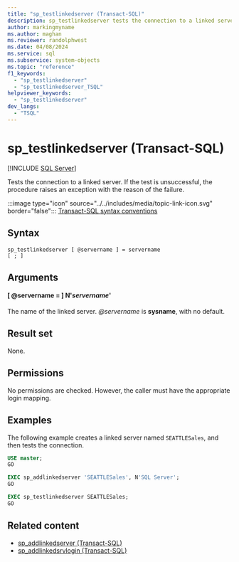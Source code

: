 ```yaml
---
title: "sp_testlinkedserver (Transact-SQL)"
description: sp_testlinkedserver tests the connection to a linked server.
author: markingmyname
ms.author: maghan
ms.reviewer: randolphwest
ms.date: 04/08/2024
ms.service: sql
ms.subservice: system-objects
ms.topic: "reference"
f1_keywords:
  - "sp_testlinkedserver"
  - "sp_testlinkedserver_TSQL"
helpviewer_keywords:
  - "sp_testlinkedserver"
dev_langs:
  - "TSQL"
---
```

# sp_testlinkedserver (Transact-SQL)

[!INCLUDE [SQL Server](../../includes/applies-to-version/sqlserver.md)]

Tests the connection to a linked server. If the test is unsuccessful, the procedure raises an exception with the reason of the failure.

:::image type="icon" source="../../includes/media/topic-link-icon.svg" border="false"::: [Transact-SQL syntax conventions](../../t-sql/language-elements/transact-sql-syntax-conventions-transact-sql.md)

## Syntax

```syntaxsql
sp_testlinkedserver [ @servername ] = servername
[ ; ]
```

## Arguments

#### [ @servername = ] N'*servername*'

The name of the linked server. *@servername* is **sysname**, with no default.

## Result set

None.

## Permissions

No permissions are checked. However, the caller must have the appropriate login mapping.

## Examples

The following example creates a linked server named `SEATTLESales`, and then tests the connection.

```sql
USE master;
GO

EXEC sp_addlinkedserver 'SEATTLESales', N'SQL Server';
GO

EXEC sp_testlinkedserver SEATTLESales;
GO
```

## Related content

- [sp_addlinkedserver (Transact-SQL)](sp-addlinkedserver-transact-sql.md)
- [sp_addlinkedsrvlogin (Transact-SQL)](sp-addlinkedsrvlogin-transact-sql.md)
